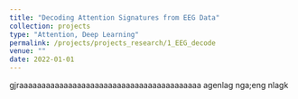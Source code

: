 ```yaml
---
title: "Decoding Attention Signatures from EEG Data"
collection: projects 
type: "Attention, Deep Learning"
permalink: /projects/projects_research/1_EEG_decode
venue: ""
date: 2022-01-01
---
```

gjraaaaaaaaaaaaaaaaaaaaaaaaaaaaaaaaaaaaaaaaa
agenlag
nga;eng
nlagk